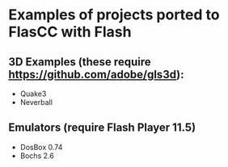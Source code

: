 # Examples of projects ported to FlasCC with Flash

## 3D Examples (these require https://github.com/adobe/gls3d):
- Quake3
- Neverball

## Emulators (require Flash Player 11.5)
- DosBox 0.74
- Bochs 2.6
